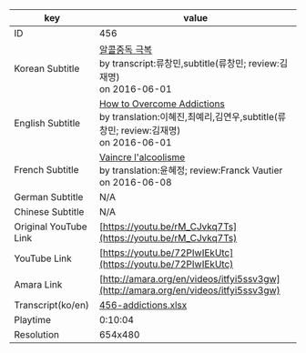 |  key  |  value  |
|-------|---------|
| ID            | 456 |
| Korean Subtitle | [알콜중독 극복](https://github.com/jungtosociety/dharma-qna/raw/master/sub/456/ko-456-addictions.sbv)<br>by transcript:류창민,subtitle(류창민; review:김재명)<br>on 2016-06-01<br>|
| English Subtitle | [How to Overcome Addictions](https://github.com/jungtosociety/dharma-qna/raw/master/sub/456/en-456-addictions.sbv)<br>by translation:이혜진,최예리,김연우,subtitle(류창민; review:김재명)<br>on 2016-06-01<br>|
| French Subtitle | [Vaincre l'alcoolisme](https://github.com/jungtosociety/dharma-qna/raw/master/sub/456/fr-456-addictions.sbv)<br>by translation:윤혜정; review:Franck Vautier<br>on 2016-06-08<br>|
| German Subtitle | N/A |
| Chinese Subtitle | N/A |
| Original YouTube Link  | [https://youtu.be/rM_CJvkq7Ts](https://youtu.be/rM_CJvkq7Ts) |
| YouTube Link  | [https://youtu.be/72PIwIEkUtc](https://youtu.be/72PIwIEkUtc) |
| Amara Link    | [http://amara.org/en/videos/itfyi5ssv3gw](http://amara.org/en/videos/itfyi5ssv3gw) |
| Transcript(ko/en) | [456-addictions.xlsx](https://github.com/jungtosociety/dharma-qna/raw/master/sub/456/456-addictions.xlsx) |
| Playtime | 0:10:04 |
| Resolution | 654x480|
